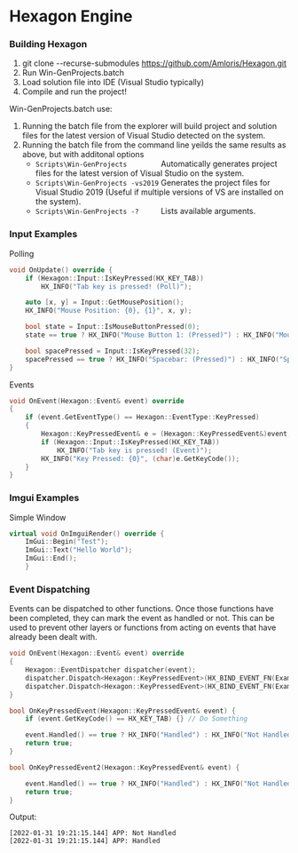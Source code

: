Hexagon Engine
====
### Building Hexagon
1. git clone --recurse-submodules https://github.com/Amloris/Hexagon.git
2. Run Win-GenProjects.batch
3. Load solution file into IDE (Visual Studio typically)
4. Compile and run the project!

Win-GenProjects.batch use:
1. Running the batch file from the explorer will build project and solution files for the latest version of Visual Studio detected on the system.
2. Running the batch file from the command line yeilds the same results as above, but with additonal options
    - `Scripts\Win-GenProjects        `  Automatically generates project files for the latest version of Visual Studio on the system.
    - `Scripts\Win-GenProjects -vs2019`  Generates the project files for Visual Studio 2019 (Useful if multiple versions of VS are installed on the system).
    - `Scripts\Win-GenProjects -?     `  Lists available arguments.


### Input Examples
Polling
```cpp
void OnUpdate() override {
	if (Hexagon::Input::IsKeyPressed(HX_KEY_TAB))
		HX_INFO("Tab key is pressed! (Poll)"); 

	auto [x, y] = Input::GetMousePosition();
	HX_INFO("Mouse Position: {0}, {1}", x, y);

	bool state = Input::IsMouseButtonPressed(0);
	state == true ? HX_INFO("Mouse Button 1: (Pressed)") : HX_INFO("Mouse Button 1: (Not Pressed)");

	bool spacePressed = Input::IsKeyPressed(32);
	spacePressed == true ? HX_INFO("Spacebar: (Pressed)") : HX_INFO("Spacebar: (Not Pressed)");
}
```

Events
```cpp
void OnEvent(Hexagon::Event& event) override
{
	if (event.GetEventType() == Hexagon::EventType::KeyPressed)
	{
		Hexagon::KeyPressedEvent& e = (Hexagon::KeyPressedEvent&)event;
		if (Hexagon::Input::IsKeyPressed(HX_KEY_TAB))
			HX_INFO("Tab key is pressed! (Event)");
		HX_INFO("Key Pressed: {0}", (char)e.GetKeyCode());
	}
}
```

### Imgui Examples
Simple Window
```cpp
virtual void OnImguiRender() override {
	ImGui::Begin("Test");
	ImGui::Text("Hello World");
	ImGui::End();
	}
```

### Event Dispatching
Events can be dispatched to other functions.  Once those functions have been completed, they can mark the event as handled or not.  This can be used to prevent other layers or functions from acting on events that have already been dealt with.
```cpp
void OnEvent(Hexagon::Event& event) override
{
	Hexagon::EventDispatcher dispatcher(event);
	dispatcher.Dispatch<Hexagon::KeyPressedEvent>(HX_BIND_EVENT_FN(ExampleLayer::OnKeyPressedEvent));
	dispatcher.Dispatch<Hexagon::KeyPressedEvent>(HX_BIND_EVENT_FN(ExampleLayer::OnKeyPressedEvent2));
}

bool OnKeyPressedEvent(Hexagon::KeyPressedEvent& event) {
	if (event.GetKeyCode() == HX_KEY_TAB) {} // Do Something

	event.Handled() == true ? HX_INFO("Handled") : HX_INFO("Not Handled");
	return true;
}

bool OnKeyPressedEvent2(Hexagon::KeyPressedEvent& event) {

	event.Handled() == true ? HX_INFO("Handled") : HX_INFO("Not Handled");
	return true;
}
```
Output:
```
[2022-01-31 19:21:15.144] APP: Not Handled
[2022-01-31 19:21:15.144] APP: Handled
```

